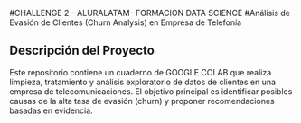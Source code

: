 #CHALLENGE 2 - ALURALATAM- FORMACION DATA SCIENCE
#Análisis de Evasión de Clientes (Churn Analysis) en Empresa de Telefonía

##  Descripción del Proyecto

Este repositorio contiene un cuaderno de GOOGLE COLAB que realiza limpieza, tratamiento y análisis exploratorio de datos de clientes en una empresa de telecomunicaciones. El objetivo principal es identificar posibles causas de la alta tasa de evasión (churn) y proponer recomendaciones basadas en evidencia.
